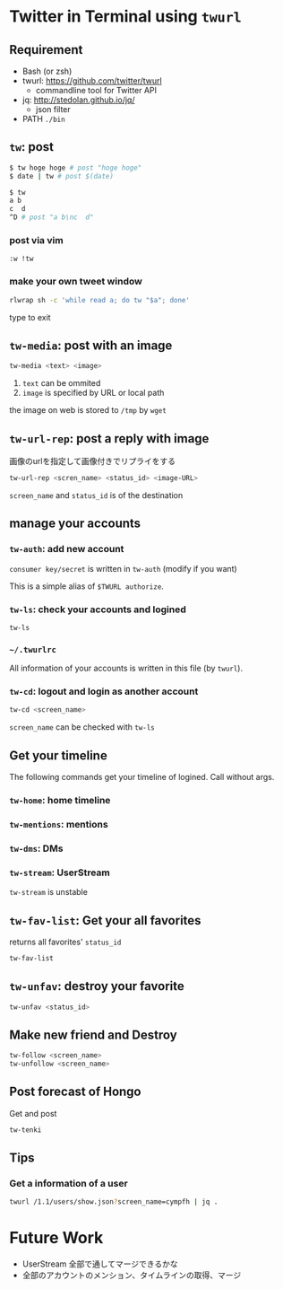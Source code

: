 # Twitter in Terminal using `twurl`

## Requirement

- Bash (or zsh)
- twurl: https://github.com/twitter/twurl
    - commandline tool for Twitter API
- jq: http://stedolan.github.io/jq/
    - json filter
- PATH `./bin`

## `tw`: post

```bash
$ tw hoge hoge # post "hoge hoge"
$ date | tw # post $(date)
```

```bash
$ tw
a b
c  d
^D # post "a b\nc  d"
```

### post via vim

```vim
:w !tw
```

### make your own tweet window

```bash
rlwrap sh -c 'while read a; do tw "$a"; done'
```

type <Ctrl-D> to exit

## `tw-media`: post with an image

```bash
tw-media <text> <image>
```

1. `text` can be ommited
1. `image` is specified by URL or local path

the image on web is stored to `/tmp` by `wget`

## `tw-url-rep`: post a reply with image

画像のurlを指定して画像付きでリプライをする

```bash
tw-url-rep <scren_name> <status_id> <image-URL>
```

`screen_name` and `status_id` is of the destination

## manage your accounts

### `tw-auth`: add new account

`consumer key/secret` is written in `tw-auth` (modify if you want)

This is a simple alias of `$TWURL authorize`.

### `tw-ls`: check your accounts and logined

```bash
tw-ls
```

### `~/.twurlrc`

All information of your accounts is written in this file (by `twurl`).

### `tw-cd`: logout and login as another account

```bash
tw-cd <screen_name>
```

`screen_name` can be checked with `tw-ls`

## Get your timeline

The following commands get your timeline of logined.
Call without args.

### `tw-home`: home timeline
### `tw-mentions`: mentions
### `tw-dms`: DMs

### `tw-stream`: UserStream

`tw-stream` is unstable

## `tw-fav-list`: Get your all favorites

returns all favorites' `status_id`

```bash
tw-fav-list
```

## `tw-unfav`: destroy your favorite

```bash
tw-unfav <status_id>
```

## Make new friend and Destroy

```bash
tw-follow <screen_name>
tw-unfollow <screen_name>
```

## Post forecast of Hongo

Get and post

```bash
tw-tenki
```

## Tips

### Get a information of a user

```bash
twurl /1.1/users/show.json?screen_name=cympfh | jq .
```

# Future Work

- UserStream 全部で通してマージできるかな
- 全部のアカウントのメンション、タイムラインの取得、マージ

